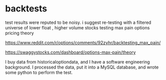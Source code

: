 # backtests

test results were reputed to be noisy.
i suggest re-testing with a filtered universe of lower float , higher volume stocks
testing max pain options pricing theory

https://www.reddit.com/r/options/comments/92zyhr/backtesting_max_pain/


https://swaggystocks.com/dashboard/options-max-pain/theory

I buy data from historicaloptiondata, and I have a software engineering background. I processed the data, put it into a MySQL database, and wrote some python to perform the test.

